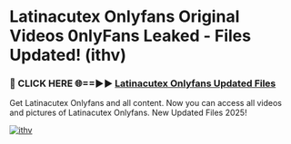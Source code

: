 # Latinacutex Onlyfans Original Videos 0nlyFans Leaked - Files Updated! (ithv)

<h3>🔴 CLICK HERE 🌐==►► <a href="https://tinyurl.com/ehrbuxhb" rel="nofollow">Latinacutex Onlyfans Updated Files</a></h3>

Get Latinacutex Onlyfans and all content. Now you can access all videos and pictures of Latinacutex Onlyfans. New Updated Files 2025!

[![ithv](https://i.imgur.com/lVYEuWS.gif)](https://tinyurl.com/ehrbuxhb)

